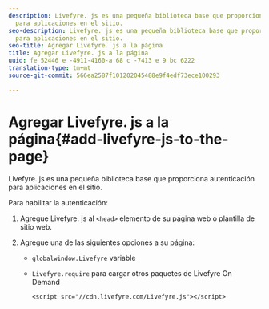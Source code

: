 ```yaml
---
description: Livefyre. js es una pequeña biblioteca base que proporciona autenticación
  para aplicaciones en el sitio.
seo-description: Livefyre. js es una pequeña biblioteca base que proporciona autenticación
  para aplicaciones en el sitio.
seo-title: Agregar Livefyre. js a la página
title: Agregar Livefyre. js a la página
uuid: fe 52446 e -4911-4160-a 68 c -7413 e 9 bc 6222
translation-type: tm+mt
source-git-commit: 566ea2587f101202045488e9f4edf73ece100293

---
```



# Agregar Livefyre. js a la página{#add-livefyre-js-to-the-page}

Livefyre. js es una pequeña biblioteca base que proporciona autenticación para aplicaciones en el sitio.

Para habilitar la autenticación:

1. Agregue Livefyre. js al `<head>` elemento de su página web o plantilla de sitio web.
1. Agregue una de las siguientes opciones a su página:

   * `globalwindow.Livefyre` variable
   * `Livefyre.require` para cargar otros paquetes de Livefyre On Demand

      ```
      <script src="//cdn.livefyre.com/Livefyre.js"></script>
      ```

